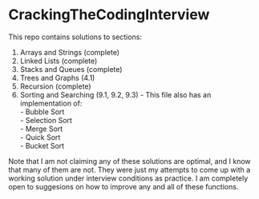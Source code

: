 CrackingTheCodingInterview
==========================

<p>This repo contains solutions to sections:</p>
  <ol>
  <li>Arrays and Strings (complete)</li>
  <li>Linked Lists (complete)</li>
  <li>Stacks and Queues (complete)</li>
  <li>Trees and Graphs (4.1)</li>
  <li>Recursion (complete)</li>
  <li>Sorting and Searching (9.1, 9.2, 9.3)
    - This file also has an implementation of:<br>
      - Bubble Sort<br>
      - Selection Sort<br>
      - Merge Sort<br>
      - Quick Sort<br>
      - Bucket Sort<br>
  </li>
  </ol>
      
<p>Note that I am not claiming any of these solutions are optimal, and I know that many of them are not. They were just my attempts to come up with a working solution under interview conditions as practice. I am completely open to suggesions on how to improve any and all of these functions.</p>
